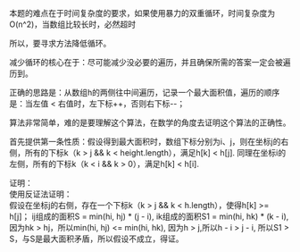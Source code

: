 本题的难点在于时间复杂度的要求，如果使用暴力的双重循环，时间复杂度为O(n^2)，当数组比较长时，必然超时

所以，要寻求方法降低循环。

减少循环的核心在于：尽可能减少没必要的遍历，并且确保所需的答案一定会被遍历到。

正确的思路是：从数组h的两侧往中间遍历，记录一个最大面积值，遍历的顺序是：当左值 < 右值时，左下标++，否则右下标--；

算法非常简单，难的是要理解这个算法，在数学的角度去证明这个算法的正确性。

首先提供第一条性质：假设得到最大面积时，数组下标分别为i、j，则在坐标j的右侧，所有的下标k（k > j && k < height.length），满足h[k] < h[j].
同理在坐标i的左侧，所有的下标k（k < i && k > 0），满足h[k] < h[i].

证明：<br/>
使用反证法证明：<br/>
假设在坐标j的右侧，存在一个下标k（k > j && k < h.length），使得h[k] >= h[j]；
ij组成的面积S = min(hi, hj) * (j - i),
ik组成的面积S1 = min(hi, hk) * (k - i),
因为hk > hj，所以min(hi, hj) <= min(hi, hk),
因为h > j,所以h - i > j - i,
所以S1 > S，与S是最大面积矛盾，所以假设不成立，得证。
